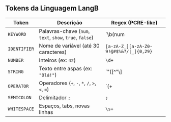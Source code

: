 ## Tokens da Linguagem LangB
| **Token**       | **Descrição**                                  | **Regex (PCRE-like)**                                 |
|------------------|-----------------------------------------------|-------------------------------------------------------|
| `KEYWORD`        | Palavras-chave (`num`, `text`, `show`, `true`, `false`) | `\b(num|text|show|true|false)\b`            |
| `IDENTIFIER`     | Nome de variável (até 30 caracteres)          | `[a-zA-Z_][a-zA-Z0-9!@#$%&?/\|_]{0,29}`              |
| `NUMBER`         | Inteiros (ex: `42`)                           | `\d+`                                                 |
| `STRING`         | Texto entre aspas (ex: `"Olá!"`)              | `"([^"\\]|\\.)*"`                                     |
| `OPERATOR`       | Operadores (`+`, `-`, `*`, `/`, `>`, `<`, `=`) | `(\+|\-|\*|/|>|<|=)`                                 |
| `SEMICOLON`      | Delimitador `;`                               | `;`                                                   |
| `WHITESPACE`     | Espaços, tabs, novas linhas                   | `\s+`                                                 |
